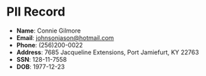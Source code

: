 # PII Record
- **Name**: Connie Gilmore
- **Email**: johnsonjason@hotmail.com
- **Phone**: (256)200-0022
- **Address**: 7685 Jacqueline Extensions, Port Jamiefurt, KY 22763
- **SSN**: 128-11-7558
- **DOB**: 1977-12-23
